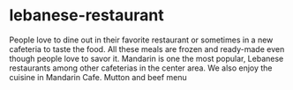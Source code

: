 # lebanese-restaurant
People love to dine out in their favorite restaurant or sometimes in a new cafeteria to taste the food. All these meals are frozen and ready-made even though people love to savor it. Mandarin is one the most popular, Lebanese restaurants among other cafeterias in the center area. We also enjoy the cuisine in Mandarin Cafe. Mutton and beef menu 
